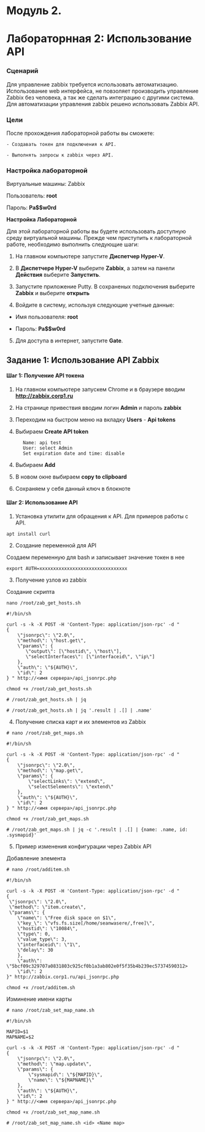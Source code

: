 # Модуль 2.
# Лабораторнная 2: Использование API

### Сценарий

Для управление zabbix требуется использовать автоматизацию. Использование web интерфейса, не повзоляет производить управление Zabbix без человека, а так же сделать интеграцию с другими система. Для автоматизации управления zabbix решено использовать Zabbix API.

### Цели

После прохождения лабораторной работы вы сможете:
```
- Создавать токен для подключения к API.

- Выполнять запросы к zabbix через API.

```

### Настройка лабораторной

Виртуальные машины: Zabbix

Пользователь: **root**

Пароль:  **Pa$$w0rd**

**Настройка Лабораторной**

Для этой лабораторной работы вы будете использовать доступную среду виртуальной машины. Прежде чем приступить к лабораторной работе, необходимо выполнить следующие шаги:

1. На главном компьютере запустите **Диспетчер Hyper-V**.

2. В **Диспетчере Hyper-V** выберите **Zabbix**, а затем на панели **Действия** выберите **Запустить**.

3. Запустите приложение Putty. В сохраненых подключения выберите **Zabbix** и выберите **открыть**

4. Войдите в систему, используя следующие учетные данные:

 - Имя пользователя: **root**

 - Пароль: **Pa$$w0rd**

5. Для доступа в интернет, запустите  **Gate**.


## Задание 1: Использование API Zabbix

#### Шаг 1: Получение API токена

1. На главном компьютере запускем Chrome и в браузере вводим **http://zabbix.corp1.ru**

2. На странице привествия вводим логин **Admin** и пароль **zabbix**

3. Переходим на быстром меню на вкладку **Users** - **Api tokens**

4. Выбираем **Create API token**
```
      Name: api test
      User: select Admin
      Set expiration date and time: disable
```    
4. Выбираем **Add**

5. В новом окне выбираем **copy to clipboard**

6. Сохраняем у себя данный ключ в блокноте

#### Шаг 2: Использование API


1. Установка утилити для обращения к API. Для примеров работы с API.

```
apt install curl
```

2. Создание переменной для API

Создаем переменную для bash и записывает значение токен в нее   
```
export AUTH=xxxxxxxxxxxxxxxxxxxxxxxxxxxxxxxx
```
3. Получение узлов из zabbix

Создание скрипта
```
nano /root/zab_get_hosts.sh
```
```
#!/bin/sh

curl -s -k -X POST -H 'Content-Type: application/json-rpc' -d "
{
    \"jsonrpc\": \"2.0\",
    \"method\": \"host.get\",
    \"params\": {
       \"output\": [\"hostid\", \"host\"],
       \"selectInterfaces\": [\"interfaceid\", \"ip\"]
    },
    \"auth\": \"${AUTH}\",
    \"id\": 2
} " http://<имя сервера>/api_jsonrpc.php
```
```
chmod +x /root/zab_get_hosts.sh
```

```
# /root/zab_get_hosts.sh | jq
```

```
# /root/zab_get_hosts.sh | jq '.result | .[] | .name'
```

4. Получение списка карт и их элементов из Zabbix

```
# nano /root/zab_get_maps.sh
```
```
#!/bin/sh

curl -s -k -X POST -H 'Content-Type: application/json-rpc' -d "
{
    \"jsonrpc\": \"2.0\",
    \"method\": \"map.get\",
    \"params\": {
        \"selectLinks\": \"extend\",
        \"selectSelements\": \"extend\"
    },
    \"auth\": \"${AUTH}\",
    \"id\": 2
} " http://<имя сервера>/api_jsonrpc.php

```
```
chmod +x /root/zab_get_maps.sh
```
```
# /root/zab_get_maps.sh | jq -c '.result | .[] | {name: .name, id: .sysmapid}'
```

5. Пример изменения конфигурации через Zabbix API

Добавление элемента

```
# nano /root/additem.sh
```
```
#!/bin/sh

curl -s -k -X POST -H 'Content-Type: application/json-rpc' -d "
{
 \"jsonrpc\": \"2.0\",
 \"method\": \"item.create\",
 \"params\": {
    \"name\": \"Free disk space on $1\",
    \"key_\": \"vfs.fs.size[/home/seanwasere/,free]\",
    \"hostid\": \"10084\",
    \"type\": 0,
    \"value_type\": 3,
    \"interfaceid\": \"1\",
    \"delay\": 30
    },
    \"auth\": \"5bcf09c329707a0831803c925cf0b1a3ab802e0f5f35b4b239ec57374590312>
    \"id\": 2
}" http://zabbix.corp1.ru/api_jsonrpc.php
```
```
chmod +x /root/additem.sh
```
Изминение имени карты

```
# nano /root/zab_set_map_name.sh
```

```
#!/bin/sh

MAPID=$1
MAPNAME=$2

curl -s -k -X POST -H 'Content-Type: application/json-rpc' -d "
{
    \"jsonrpc\": \"2.0\",
    \"method\": \"map.update\",
    \"params\": {
        \"sysmapid\": \"${MAPID}\",
        \"name\": \"${MAPNAME}\"
    },
    \"auth\": \"${AUTH}\",
    \"id\": 2
} " http://<имя сервера>/api_jsonrpc.php
```
```
chmod +x /root/zab_set_map_name.sh
```
```
# /root/zab_set_map_name.sh <id> <Name map>
```
